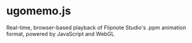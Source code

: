 # ugomemo.js
Real-time, browser-based playback of Flipnote Studio's .ppm animation format, powered by JavaScript and WebGL
